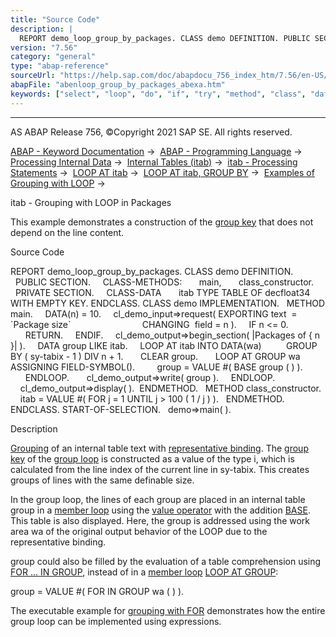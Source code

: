 ```yaml
---
title: "Source Code"
description: |
  REPORT demo_loop_group_by_packages. CLASS demo DEFINITION. PUBLIC SECTION. CLASS-METHODS: main, class_constructor. PRIVATE SECTION. CLASS-DATA itab TYPE TABLE OF decfloat34 WITH EMPTY KEY. ENDCLASS. CLASS demo IMPLEMENTATION. METHOD main. DATA(n) = 10. cl_demo_input=>request( EXPORTING text
version: "7.56"
category: "general"
type: "abap-reference"
sourceUrl: "https://help.sap.com/doc/abapdocu_756_index_htm/7.56/en-US/abenloop_group_by_packages_abexa.htm"
abapFile: "abenloop_group_by_packages_abexa.htm"
keywords: ["select", "loop", "do", "if", "try", "method", "class", "data", "internal-table", "abenloop", "group", "packages", "abexa"]
---
```


* * *

AS ABAP Release 756, ©Copyright 2021 SAP SE. All rights reserved.

[ABAP - Keyword Documentation](https://help.sap.com/doc/abapdocu_756_index_htm/7.56/en-US/abenabap.htm) →  [ABAP - Programming Language](https://help.sap.com/doc/abapdocu_756_index_htm/7.56/en-US/abenabap_reference.htm) →  [Processing Internal Data](https://help.sap.com/doc/abapdocu_756_index_htm/7.56/en-US/abenabap_data_working.htm) →  [Internal Tables (itab)](https://help.sap.com/doc/abapdocu_756_index_htm/7.56/en-US/abenitab.htm) →  [itab - Processing Statements](https://help.sap.com/doc/abapdocu_756_index_htm/7.56/en-US/abentable_processing_statements.htm) →  [LOOP AT itab](https://help.sap.com/doc/abapdocu_756_index_htm/7.56/en-US/abaploop_at_itab_variants.htm) →  [LOOP AT itab, GROUP BY](https://help.sap.com/doc/abapdocu_756_index_htm/7.56/en-US/abaploop_at_itab_group_by.htm) →  [Examples of Grouping with LOOP](https://help.sap.com/doc/abapdocu_756_index_htm/7.56/en-US/abenloop_group_by_abexas.htm) → 

itab - Grouping with LOOP in Packages

This example demonstrates a construction of the [group key](https://help.sap.com/doc/abapdocu_756_index_htm/7.56/en-US/abengroup_key_glosry.htm "Glossary Entry") that does not depend on the line content.

Source Code

REPORT demo\_loop\_group\_by\_packages.
CLASS demo DEFINITION.
  PUBLIC SECTION.
    CLASS-METHODS:
      main,
      class\_constructor.
  PRIVATE SECTION.
    CLASS-DATA
      itab TYPE TABLE OF decfloat34 WITH EMPTY KEY.
ENDCLASS.
CLASS demo IMPLEMENTATION.
  METHOD main.
    DATA(n) = 10.
    cl\_demo\_input=>request( EXPORTING text  = \`Package size\`
                            CHANGING  field = n ).
    IF n <= 0.
      RETURN.
    ENDIF.
    cl\_demo\_output=>begin\_section( |Packages of { n }| ).
    DATA group LIKE itab.
    LOOP AT itab INTO DATA(wa)
         GROUP BY ( sy-tabix - 1 ) DIV n + 1.
      CLEAR group.
      LOOP AT GROUP wa ASSIGNING FIELD-SYMBOL(<wa>).
        group = VALUE #( BASE group ( <wa> ) ).
      ENDLOOP.
      cl\_demo\_output=>write( group ).
    ENDLOOP.
    cl\_demo\_output=>display( ).  ENDMETHOD.
  METHOD class\_constructor.
    itab = VALUE #( FOR j = 1 UNTIL j > 100 ( 1 / j ) ).
  ENDMETHOD.
ENDCLASS.
START-OF-SELECTION.
  demo=>main( ).

Description

[Grouping](https://help.sap.com/doc/abapdocu_756_index_htm/7.56/en-US/abaploop_at_itab_group_by.htm) of an internal table text with [representative binding](https://help.sap.com/doc/abapdocu_756_index_htm/7.56/en-US/abaploop_at_itab_group_by_binding.htm). The [group key](https://help.sap.com/doc/abapdocu_756_index_htm/7.56/en-US/abaploop_at_itab_group_by_key.htm) of the [group loop](https://help.sap.com/doc/abapdocu_756_index_htm/7.56/en-US/abengroup_loop_glosry.htm "Glossary Entry") is constructed as a value of the type i, which is calculated from the line index of the current line in sy-tabix. This creates groups of lines with the same definable size.

In the group loop, the lines of each group are placed in an internal table group in a [member loop](https://help.sap.com/doc/abapdocu_756_index_htm/7.56/en-US/abenmember_loop_glosry.htm "Glossary Entry") using the [value operator](https://help.sap.com/doc/abapdocu_756_index_htm/7.56/en-US/abenvalue_operator_glosry.htm "Glossary Entry") with the addition [BASE](https://help.sap.com/doc/abapdocu_756_index_htm/7.56/en-US/abenvalue_constructor_params_itab.htm). This table is also displayed. Here, the group is addressed using the work area wa of the original output behavior of the LOOP due to the representative binding.

group could also be filled by the evaluation of a table comprehension using [FOR ... IN GROUP](https://help.sap.com/doc/abapdocu_756_index_htm/7.56/en-US/abenfor_in_group.htm), instead of in a [member loop](https://help.sap.com/doc/abapdocu_756_index_htm/7.56/en-US/abenmember_loop_glosry.htm "Glossary Entry") [LOOP AT GROUP](https://help.sap.com/doc/abapdocu_756_index_htm/7.56/en-US/abaploop_at_group.htm):

group = VALUE #( FOR <wa> IN GROUP wa ( <wa> ) ).

The executable example for [grouping with FOR](https://help.sap.com/doc/abapdocu_756_index_htm/7.56/en-US/abenfor_group_by_packages_abexa.htm) demonstrates how the entire group loop can be implemented using expressions.
